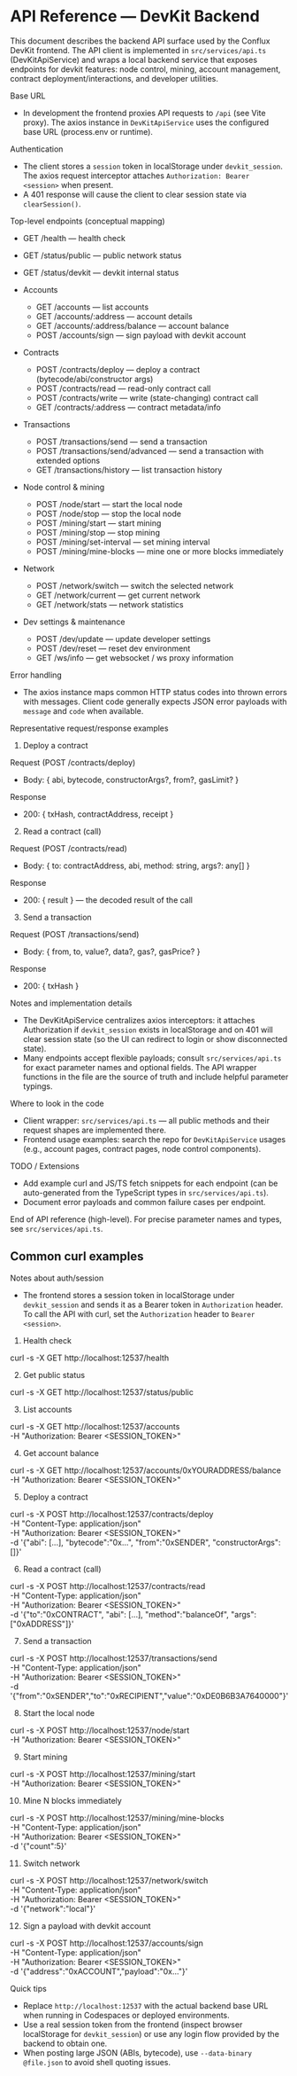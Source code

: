 # API Reference — DevKit Backend

This document describes the backend API surface used by the Conflux DevKit frontend. The API client is implemented in `src/services/api.ts` (DevKitApiService) and wraps a local backend service that exposes endpoints for devkit features: node control, mining, account management, contract deployment/interactions, and developer utilities.

Base URL
- In development the frontend proxies API requests to `/api` (see Vite proxy). The axios instance in `DevKitApiService` uses the configured base URL (process.env or runtime).

Authentication
- The client stores a `session` token in localStorage under `devkit_session`. The axios request interceptor attaches `Authorization: Bearer <session>` when present.
- A 401 response will cause the client to clear session state via `clearSession()`.

Top-level endpoints (conceptual mapping)
- GET /health — health check
- GET /status/public — public network status
- GET /status/devkit — devkit internal status
- Accounts
  - GET /accounts — list accounts
  - GET /accounts/:address — account details
  - GET /accounts/:address/balance — account balance
  - POST /accounts/sign — sign payload with devkit account

- Contracts
  - POST /contracts/deploy — deploy a contract (bytecode/abi/constructor args)
  - POST /contracts/read — read-only contract call
  - POST /contracts/write — write (state-changing) contract call
  - GET /contracts/:address — contract metadata/info

- Transactions
  - POST /transactions/send — send a transaction
  - POST /transactions/send/advanced — send a transaction with extended options
  - GET /transactions/history — list transaction history

- Node control & mining
  - POST /node/start — start the local node
  - POST /node/stop — stop the local node
  - POST /mining/start — start mining
  - POST /mining/stop — stop mining
  - POST /mining/set-interval — set mining interval
  - POST /mining/mine-blocks — mine one or more blocks immediately

- Network
  - POST /network/switch — switch the selected network
  - GET /network/current — get current network
  - GET /network/stats — network statistics

- Dev settings & maintenance
  - POST /dev/update — update developer settings
  - POST /dev/reset — reset dev environment
  - GET /ws/info — get websocket / ws proxy information

Error handling
- The axios instance maps common HTTP status codes into thrown errors with messages. Client code generally expects JSON error payloads with `message` and `code` when available.

Representative request/response examples

1) Deploy a contract

Request (POST /contracts/deploy)
- Body: { abi, bytecode, constructorArgs?, from?, gasLimit? }

Response
- 200: { txHash, contractAddress, receipt }

2) Read a contract (call)

Request (POST /contracts/read)
- Body: { to: contractAddress, abi, method: string, args?: any[] }

Response
- 200: { result } — the decoded result of the call

3) Send a transaction

Request (POST /transactions/send)
- Body: { from, to, value?, data?, gas?, gasPrice? }

Response
- 200: { txHash }

Notes and implementation details
- The DevKitApiService centralizes axios interceptors: it attaches Authorization if `devkit_session` exists in localStorage and on 401 will clear session state (so the UI can redirect to login or show disconnected state).
- Many endpoints accept flexible payloads; consult `src/services/api.ts` for exact parameter names and optional fields. The API wrapper functions in the file are the source of truth and include helpful parameter typings.

Where to look in the code
- Client wrapper: `src/services/api.ts` — all public methods and their request shapes are implemented there.
- Frontend usage examples: search the repo for `DevKitApiService` usages (e.g., account pages, contract pages, node control components).

TODO / Extensions
- Add example curl and JS/TS fetch snippets for each endpoint (can be auto-generated from the TypeScript types in `src/services/api.ts`).
- Document error payloads and common failure cases per endpoint.

End of API reference (high-level). For precise parameter names and types, see `src/services/api.ts`.

Common curl examples
--------------------

Notes about auth/session
- The frontend stores a session token in localStorage under `devkit_session` and sends it as a Bearer token in `Authorization` header. To call the API with curl, set the `Authorization` header to `Bearer <session>`.

1) Health check

curl -s -X GET http://localhost:12537/health

2) Get public status

curl -s -X GET http://localhost:12537/status/public

3) List accounts

curl -s -X GET http://localhost:12537/accounts \
  -H "Authorization: Bearer <SESSION_TOKEN>"

4) Get account balance

curl -s -X GET http://localhost:12537/accounts/0xYOURADDRESS/balance \
  -H "Authorization: Bearer <SESSION_TOKEN>"

5) Deploy a contract

curl -s -X POST http://localhost:12537/contracts/deploy \
  -H "Content-Type: application/json" \
  -H "Authorization: Bearer <SESSION_TOKEN>" \
  -d '{"abi": [...], "bytecode":"0x...", "from":"0xSENDER", "constructorArgs": []}'

6) Read a contract (call)

curl -s -X POST http://localhost:12537/contracts/read \
  -H "Content-Type: application/json" \
  -H "Authorization: Bearer <SESSION_TOKEN>" \
  -d '{"to":"0xCONTRACT", "abi": [...], "method":"balanceOf", "args":["0xADDRESS"]}'

7) Send a transaction

curl -s -X POST http://localhost:12537/transactions/send \
  -H "Content-Type: application/json" \
  -H "Authorization: Bearer <SESSION_TOKEN>" \
  -d '{"from":"0xSENDER","to":"0xRECIPIENT","value":"0xDE0B6B3A7640000"}'

8) Start the local node

curl -s -X POST http://localhost:12537/node/start \
  -H "Authorization: Bearer <SESSION_TOKEN>"

9) Start mining

curl -s -X POST http://localhost:12537/mining/start \
  -H "Authorization: Bearer <SESSION_TOKEN>"

10) Mine N blocks immediately

curl -s -X POST http://localhost:12537/mining/mine-blocks \
  -H "Content-Type: application/json" \
  -H "Authorization: Bearer <SESSION_TOKEN>" \
  -d '{"count":5}'

11) Switch network

curl -s -X POST http://localhost:12537/network/switch \
  -H "Content-Type: application/json" \
  -H "Authorization: Bearer <SESSION_TOKEN>" \
  -d '{"network":"local"}'

12) Sign a payload with devkit account

curl -s -X POST http://localhost:12537/accounts/sign \
  -H "Content-Type: application/json" \
  -H "Authorization: Bearer <SESSION_TOKEN>" \
  -d '{"address":"0xACCOUNT","payload":"0x..."}'

Quick tips
- Replace `http://localhost:12537` with the actual backend base URL when running in Codespaces or deployed environments.
- Use a real session token from the frontend (inspect browser localStorage for `devkit_session`) or use any login flow provided by the backend to obtain one.
- When posting large JSON (ABIs, bytecode), use `--data-binary @file.json` to avoid shell quoting issues.

